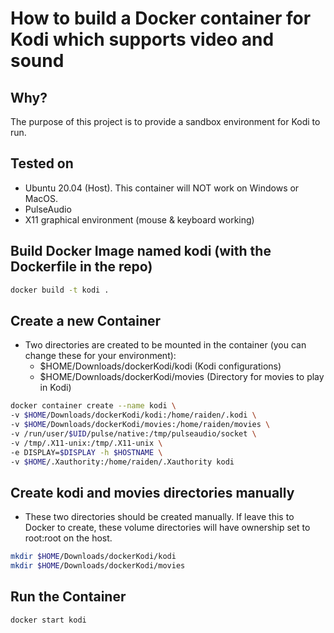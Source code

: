 # How to build a Docker container for Kodi which supports video and sound

## Why?
The purpose of this project is to provide a sandbox environment for Kodi to run.

## Tested on
- Ubuntu 20.04 (Host). This container will NOT work on Windows or MacOS.
- PulseAudio
- X11 graphical environment (mouse & keyboard working)

## Build Docker Image named kodi (with the Dockerfile in the repo)
```bash
docker build -t kodi .
```

## Create a new Container
- Two directories are created to be mounted in the container (you can change these for your environment):
  - $HOME/Downloads/dockerKodi/kodi    (Kodi configurations)
  - $HOME/Downloads/dockerKodi/movies  (Directory for movies to play in Kodi)
```bash
docker container create --name kodi \
-v $HOME/Downloads/dockerKodi/kodi:/home/raiden/.kodi \
-v $HOME/Downloads/dockerKodi/movies:/home/raiden/movies \
-v /run/user/$UID/pulse/native:/tmp/pulseaudio/socket \
-v /tmp/.X11-unix:/tmp/.X11-unix \
-e DISPLAY=$DISPLAY -h $HOSTNAME \
-v $HOME/.Xauthority:/home/raiden/.Xauthority kodi
```

## Create kodi and movies directories manually
- These two directories should be created manually. If leave this to Docker to create, these volume directories will have ownership set to root:root on the host.
```bash
mkdir $HOME/Downloads/dockerKodi/kodi
mkdir $HOME/Downloads/dockerKodi/movies
```

## Run the Container
```bash
docker start kodi
```
